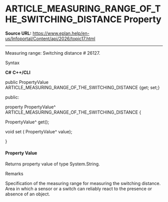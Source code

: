 # ARTICLE_MEASURING_RANGE_OF_THE_SWITCHING_DISTANCE Property

**Source URL:** https://www.eplan.help/en-us/Infoportal/Content/api/2026/topic17.html

---

Measuring range: Switching distance # 26127.

Syntax

**C#**
**C++/CLI**


public PropertyValue ARTICLE_MEASURING_RANGE_OF_THE_SWITCHING_DISTANCE {get; set;}

public:

property PropertyValue^ ARTICLE_MEASURING_RANGE_OF_THE_SWITCHING_DISTANCE {

   PropertyValue^ get();

   void set (    PropertyValue^ value);

}


#### Property Value

Returns property value of type System.String.

Remarks

Specification of the measuring range for measuring the switching distance. Area in which a sensor or a switch can reliably react to the presence or absence of an object.
